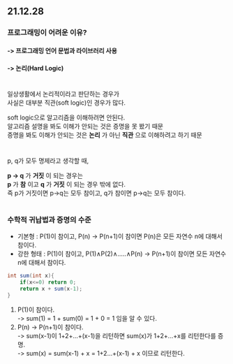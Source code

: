 ## 21.12.28
### 프로그래밍이 어려운 이유?  
#### -> 프로그래밍 언어 문법과 라이브러리 사용  
#### -> 논리(Hard Logic)  
#
 일상생활에서 논리적이라고 판단하는 경우가  
 사실은 대부분 직관(soft logic)인 경우가 많다.  
   
 soft logic으로 알고리즘을 이해하려면 안된다.  
 알고리즘 설명을 봐도 이해가 안되는 것은 증명을 못 봤기 때문  
 증명을 봐도 이해가 안되는 것은 __논리__ 가 아닌 __직관__ 으로 이해하려고 하기 때문  
 # 
 
 p, q가 모두 명제라고 생각할 때,  
   
 __p -> q__ 가 __거짓__ 이 되는 경우는  
 __p__ 가 __참__ 이고 __q__ 가 __거짓__ 이 되는 경우 밖에 없다.  
 즉 p가 거짓이면 p->q는 모두 참이고, q가 참이면 p->q는 모두 참이다.  
 #  
 
### 수학적 귀납법과 증명의 수준  
- 기본형 : P(1)이 참이고, P(n) -> P(n+1)이 참이면 P(n)은 모든 자연수 n에 대해서 참이다.
- 강한 형태 : P(1)이 참이고, P(1)∧P(2)∧.....∧P(n) -> P(n+1)이 참이면 모든 자연수 n에 대해서 참이다.

```java  
int sum(int x){
    if(x<=0) return 0;
    return x + sum(x-1);
}
```
1. P(1)이 참이다.  
  -> sum(1) = 1 + sum(0) = 1 + 0 = 1 임을 알 수 있다.
2. P(n) -> P(n+1)이 참이다.  
  -> sum(x-1)이 1+2+...+(x-1)을 리턴하면 sum(x)가 1+2+...+x를 리턴한다를 증명.  
  -> sum(x) = sum(x-1) + x = 1+2...+(x-1) + x 이므로 리턴한다.
  
